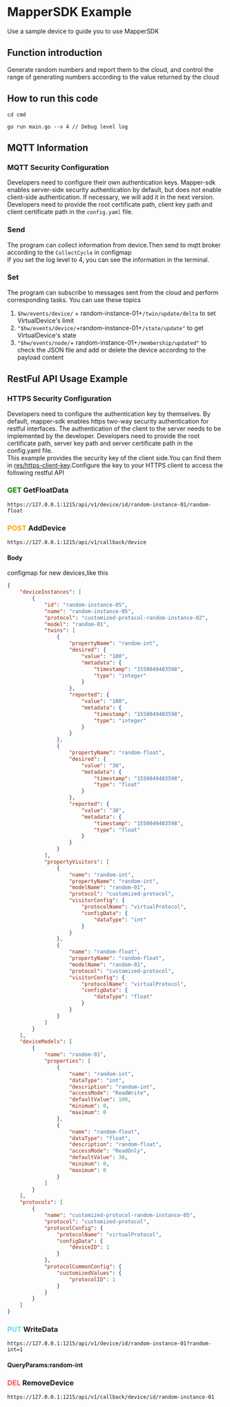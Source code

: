 # MapperSDK Example
Use a sample device to guide you to use MapperSDK

## Function introduction
Generate random numbers and report them to the cloud, and control 
the range of generating numbers according to the value returned by the cloud

## How to run this code
```shell
cd cmd
```
```shell
go run main.go --v 4 // Debug level log
```

## MQTT Information
### MQTT Security Configuration
Developers need to configure their own authentication keys. Mapper-sdk enables server-side security authentication by default, but does not enable client-side authentication. If necessary, we will add it in the next version.
Developers need to provide the root certificate path, client key path and client certificate path in the `config.yaml` file.
### Send
The program can collect information from device.Then send to mqtt broker according to the ```CollectCycle``` in configmap  
If you set the log level to 4, you can see the information in the terminal.
### Set
The program can subscribe to messages sent from the cloud and perform corresponding tasks. You can use these topics  
1. ```$hw/events/device/``` + random-instance-01+```/twin/update/delta```  to set VirtualDevice's limit
2. ```"$hw/events/device/```+random-instance-01+```/state/update"``` to get VirtualDevice's state
3. ```"$hw/events/node/```+ random-instance-01+```/membership/updated"``` to check the JSON file and add or delete the device according to the payload content
## RestFul API Usage Example
### HTTPS Security Configuration
Developers need to configure the authentication key by themselves. By default, mapper-sdk enables https two-way security authentication for restful interfaces. The authentication of the client to the server needs to be implemented by the developer.
Developers need to provide the root certificate path, server key path and server certificate path in the config.yaml file.  
This example provides the security key of the client side.You can find them in [res/https-client-key](./res/https-client-key).Configure the key to your HTTPS client to access the following restful API
### <font color=green>**GET**</font>   GetFloatData
```https://127.0.0.1:1215/api/v1/device/id/random-instance-01/random-float```

### <font color=orange>**POST**</font> AddDevice

```https://127.0.0.1:1215/api/v1/callback/device```
#### Body
configmap for new devices,like this
```json
{
    "deviceInstances": [
        {
            "id": "random-instance-05",
            "name": "random-instance-05",
            "protocol": "customized-protocol-random-instance-02",
            "model": "random-01",
            "twins": [
                {
                    "propertyName": "random-int",
                    "desired": {
                        "value": "100",
                        "metadata": {
                            "timestamp": "1550049403598",
                            "type": "integer"
                        }
                    },
                    "reported": {
                        "value": "100",
                        "metadata": {
                            "timestamp": "1550049403598",
                            "type": "integer"
                        }
                    }
                },
                {
                    "propertyName": "random-float",
                    "desired": {
                        "value": "30",
                        "metadata": {
                            "timestamp": "1550049403598",
                            "type": "float"
                        }
                    },
                    "reported": {
                        "value": "30",
                        "metadata": {
                            "timestamp": "1550049403598",
                            "type": "float"
                        }
                    }
                }
            ],
            "propertyVisitors": [
                {
                    "name": "random-int",
                    "propertyName": "random-int",
                    "modelName": "random-01",
                    "protocol": "customized-protocol",
                    "visitorConfig": {
                        "protocolName": "virtualProtocol",
                        "configData": {
                            "dataType": "int"
                        }
                    }
                },
                {
                    "name": "random-float",
                    "propertyName": "random-float",
                    "modelName": "random-01",
                    "protocol": "customized-protocol",
                    "visitorConfig": {
                        "protocolName": "virtualProtocol",
                        "configData": {
                            "dataType": "float"
                        }
                    }
                }
            ]
        }
    ],
    "deviceModels": [
        {
            "name": "random-01",
            "properties": [
                {
                    "name": "random-int",
                    "dataType": "int",
                    "description": "random-int",
                    "accessMode": "ReadWrite",
                    "defaultValue": 100,
                    "minimum": 0,
                    "maximum": 0
                },
                {
                    "name": "random-float",
                    "dataType": "float",
                    "description": "random-float",
                    "accessMode": "ReadOnly",
                    "defaultValue": 30,
                    "minimum": 0,
                    "maximum": 0
                }
            ]
        }
    ],
    "protocols": [
        {
            "name": "customized-protocol-random-instance-05",
            "protocol": "customized-protocol",
            "protocolConfig": {
                "protocolName": "virtualProtocol",
                "configData": {
                    "deviceID": 1
                }
            },
            "protocolCommonConfig": {
                "customizedValues": {
                    "protocolID": 1
                }
            }
        }
    ]
}
```

### <font color=#60D6F4>**PUT**</font> WriteData
```https://127.0.0.1:1215/api/v1/device/id/random-instance-01?random-int=1```
#### QueryParams:random-int

### <font color=#FF5555>**DEL**</font>  RemoveDevice
```https://127.0.0.1:1215/api/v1/callback/device/id/random-instance-01```

